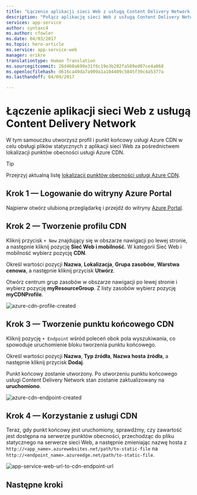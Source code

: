 ```yaml
---
title: "Łączenie aplikacji sieci Web z usługą Content Delivery Network | Microsoft Docs"
description: "Połącz aplikację sieci Web z usługą Content Delivery Network w celu dostarczania plików statycznych z węzłów krawędzi."
services: app-service
author: syntaxc4
ms.author: cfowler
ms.date: 04/03/2017
ms.topic: hero-article
ms.service: app-service-web
manager: erikre
translationtype: Human Translation
ms.sourcegitcommit: 26d460a699e31f6c19e3b282fa589ed07ce4a068
ms.openlocfilehash: d616ca49da7a909a1a104409c5845f39c4a5377a
ms.lasthandoff: 04/04/2017

---
```

# <a name="connect-a-web-app-to-a-content-delivery-network"></a>Łączenie aplikacji sieci Web z usługą Content Delivery Network

W tym samouczku utworzysz profil i punkt końcowy usługi Azure CDN w celu obsługi plików statycznych z aplikacji sieci Web za pośrednictwem lokalizacji punktów obecności usługi Azure CDN.

> [!TIP]
> Przejrzyj aktualną listę [lokalizacji punktów obecności usługi Azure CDN](https://docs.microsoft.com/en-us/azure/cdn/cdn-pop-locations).
>

## <a name="step-1---login-to-azure-portal"></a>Krok 1 — Logowanie do witryny Azure Portal

Najpierw otwórz ulubioną przeglądarkę i przejdź do witryny [Azure Portal](https://portal.azure.com).

## <a name="step-2---create-a-cdn-profile"></a>Krok 2 — Tworzenie profilu CDN

Kliknij przycisk `+ New` znajdujący się w obszarze nawigacji po lewej stronie, a następnie kliknij pozycję **Sieć Web i mobilność**. W kategorii Sieć Web i mobilność wybierz pozycję **CDN**.

Określ wartości pozycji **Nazwa**, **Lokalizacja**, **Grupa zasobów**, **Warstwa cenowa**, a następnie kliknij przycisk **Utwórz**.

Otwórz centrum grup zasobów w obszarze nawigacji po lewej stronie i wybierz pozycję **myResourceGroup**. Z listy zasobów wybierz pozycję **myCDNProfile**.

![azure-cdn-profile-created](media/app-service-web-tutorial-content-delivery-network/azure-cdn-profile-created.png)

## <a name="step-3---create-a-cdn-endpoint"></a>Krok 3 — Tworzenie punktu końcowego CDN

Kliknij pozycję `+ Endpoint` wśród poleceń obok pola wyszukiwania, co spowoduje uruchomienie bloku tworzenia punktu końcowego.

Określ wartości pozycji **Nazwa**, **Typ źródła**, **Nazwa hosta źródła**, a następnie kliknij przycisk **Dodaj**.

Punkt końcowy zostanie utworzony. Po utworzeniu punktu końcowego usługi Content Delivery Network stan zostanie zaktualizowany na **uruchomiono**.

![azure-cdn-endpoint-created](media/app-service-web-tutorial-content-delivery-network/azure-cdn-endpoint-created.png)

## <a name="step-4---leveraging-cdn"></a>Krok 4 — Korzystanie z usługi CDN

Teraz, gdy punkt końcowy jest uruchomiony, sprawdźmy, czy zawartość jest dostępna na serwerze punktów obecności, przechodząc do pliku statycznego na serwerze sieci Web, a następnie zmieniając nazwę hosta z `http://<app_name>.azurewebsites.net/path/to-static-file` na `http://<endpoint_name>.azureedge.net/path/to-static-file`.

![app-service-web-url-to-cdn-endpoint-url](media/app-service-web-tutorial-content-delivery-network/app-service-web-url-to-cdn-endpoint-url.png)

## <a name="next-steps"></a>Następne kroki


